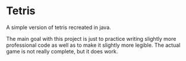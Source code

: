# Tetris
A simple version of tetris recreated in java.

The main goal with this project is just to practice writing slightly more professional code as well as to make it slightly more legible. The actual game is not really complete, but it does work.
